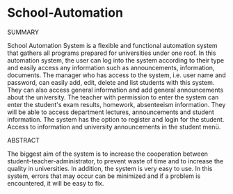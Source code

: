 # School-Automation
SUMMARY

School Automation System is a flexible and functional automation system that gathers all 
programs prepared for universities under one roof. In this automation system, the user can log 
into the system according to their type and easily access any information such as 
announcements, information, documents.
The manager who has access to the system, i.e. user name and password, can easily add, edit, 
delete and list students with this system. They can also access general information and add 
general announcements about the university.
The teacher with permission to enter the system can enter the student's exam results, homework, 
absenteeism information. They will be able to access department lectures, announcements and 
student information.
The system has the option to register and login for the student. Access to information and 
university announcements in the student menü.

ABSTRACT

The biggest aim of the system is to increase the cooperation between student-teacher-administrator, to prevent waste of time and to increase the quality in universities. In addition, 
the system is very easy to use. In this system, errors that may occur can be minimized and if a 
problem is encountered, it will be easy to fix.
